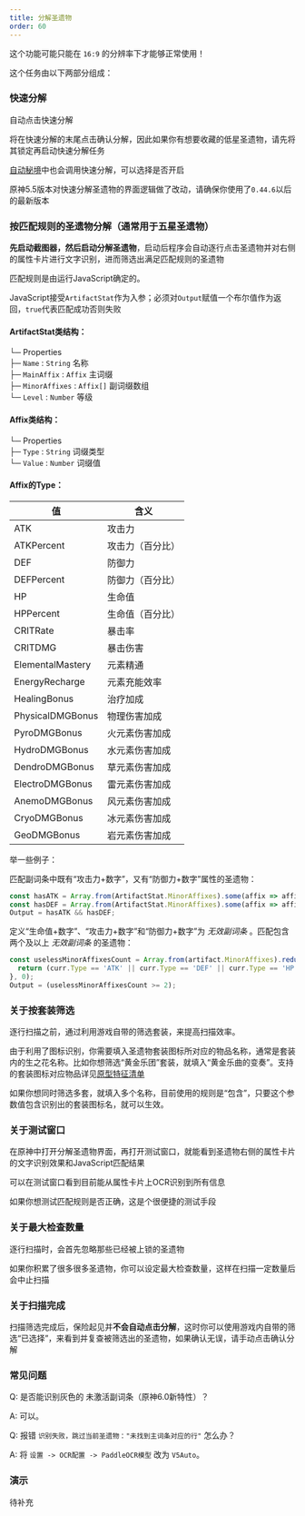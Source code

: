 ```yaml
---
title: 分解圣遗物
order: 60
---
```


这个功能可能只能在 `16:9` 的分辨率下才能够正常使用！

这个任务由以下两部分组成：

### 快速分解

自动点击快速分解

将在快速分解的末尾点击确认分解，因此如果你有想要收藏的低星圣遗物，请先将其锁定再启动快速分解任务

[自动秘境](/feats/task/domain.html)中也会调用快速分解，可以选择是否开启

原神5.5版本对快速分解圣遗物的界面逻辑做了改动，请确保你使用了`0.44.6`以后的最新版本

### 按匹配规则的圣遗物分解（通常用于五星圣遗物）

**先启动截图器，然后启动分解圣遗物**，启动后程序会自动逐行点击圣遗物并对右侧的属性卡片进行文字识别，进而筛选出满足匹配规则的圣遗物

匹配规则是由运行JavaScript确定的。

JavaScript接受`ArtifactStat`作为入参；必须对`Output`赋值一个布尔值作为返回，`true`代表匹配成功否则失败  

#### ArtifactStat类结构：  
└─ Properties  
    ├─ `Name` : `String` 名称  
    ├─ `MainAffix` : `Affix` 主词缀  
    ├─ `MinorAffixes` : `Affix[]` 副词缀数组  
    └─ `Level` : `Number` 等级  

#### Affix类结构：  
└─ Properties  
    ├─ `Type` : `String` 词缀类型  
    └─ `Value` : `Number` 词缀值  

#### Affix的Type：  
| 值 | 含义 |
|---------|---------|
| ATK | 攻击力 |
| ATKPercent | 攻击力（百分比） |
| DEF | 防御力 |
| DEFPercent | 防御力（百分比） |
| HP | 生命值 |
| HPPercent | 生命值（百分比） |
| CRITRate | 暴击率 |
| CRITDMG | 暴击伤害 |
| ElementalMastery | 元素精通 |
| EnergyRecharge | 元素充能效率 |
| HealingBonus | 治疗加成 |
| PhysicalDMGBonus | 物理伤害加成 |
| PyroDMGBonus | 火元素伤害加成 |
| HydroDMGBonus | 水元素伤害加成 |
| DendroDMGBonus | 草元素伤害加成 |
| ElectroDMGBonus | 雷元素伤害加成 |
| AnemoDMGBonus | 风元素伤害加成 |
| CryoDMGBonus | 冰元素伤害加成 |
| GeoDMGBonus | 岩元素伤害加成 |

举一些例子：

匹配副词条中既有“攻击力+数字”，又有“防御力+数字”属性的圣遗物：

```js
const hasATK = Array.from(ArtifactStat.MinorAffixes).some(affix => affix.Type == 'ATK');
const hasDEF = Array.from(ArtifactStat.MinorAffixes).some(affix => affix.Type == 'DEF');
Output = hasATK && hasDEF;
```

定义“生命值+数字”、“攻击力+数字”和“防御力+数字”为 *无效副词条* 。匹配包含两个及以上 *无效副词条* 的圣遗物：

```js
const uselessMinorAffixesCount = Array.from(artifact.MinorAffixes).reduce((prev, curr) => {
  return (curr.Type == 'ATK' || curr.Type == 'DEF' || curr.Type == 'HP') ? prev + 1 : prev;
}, 0);
Output = (uselessMinorAffixesCount >= 2);
```

### 关于按套装筛选

逐行扫描之前，通过利用游戏自带的筛选套装，来提高扫描效率。  

由于利用了图标识别，你需要填入圣遗物套装图标所对应的物品名称，通常是套装内的生之花名称。比如你想筛选“黄金乐团”套装，就填入“黄金乐曲的变奏”。支持的套装图标对应物品详见[原型特征清单](https://github.com/babalae/bettergi-libraries/blob/main/BetterGI.Assets.Model/Assets/Model/Item/items.csv)

如果你想同时筛选多套，就填入多个名称，目前使用的规则是“包含”，只要这个参数值包含识别出的套装图标名，就可以生效。

### 关于测试窗口

在原神中打开分解圣遗物界面，再打开测试窗口，就能看到圣遗物右侧的属性卡片的文字识别效果和JavaScript匹配结果

可以在测试窗口看到目前能从属性卡片上OCR识别到所有信息

如果你想测试匹配规则是否正确，这是个很便捷的测试手段

### 关于最大检查数量

逐行扫描时，会首先忽略那些已经被上锁的圣遗物

如果你积累了很多很多圣遗物，你可以设定最大检查数量，这样在扫描一定数量后会中止扫描

### 关于扫描完成

扫描筛选完成后，保险起见并**不会自动点击分解**，这时你可以使用游戏内自带的筛选“已选择”，来看到并复查被筛选出的圣遗物，如果确认无误，请手动点击确认分解

### 常见问题

Q: 是否能识别灰色的 未激活副词条（原神6.0新特性）？

A: 可以。

Q: 报错 `识别失败，跳过当前圣遗物："未找到主词条对应的行"` 怎么办？

A: 将 `设置 -> OCR配置 -> PaddleOCR模型` 改为 `V5Auto`。

### 演示

待补充
